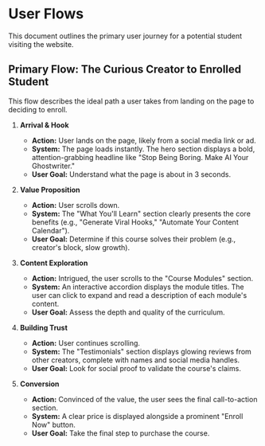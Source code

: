 # User Flows

This document outlines the primary user journey for a potential student visiting the website.

## Primary Flow: The Curious Creator to Enrolled Student

This flow describes the ideal path a user takes from landing on the page to deciding to enroll.

1.  **Arrival & Hook**
    - **Action:** User lands on the page, likely from a social media link or ad.
    - **System:** The page loads instantly. The hero section displays a bold, attention-grabbing headline like "Stop Being Boring. Make AI Your Ghostwriter."
    - **User Goal:** Understand what the page is about in 3 seconds.

2.  **Value Proposition**
    - **Action:** User scrolls down.
    - **System:** The "What You'll Learn" section clearly presents the core benefits (e.g., "Generate Viral Hooks," "Automate Your Content Calendar").
    - **User Goal:** Determine if this course solves their problem (e.g., creator's block, slow growth).

3.  **Content Exploration**
    - **Action:** Intrigued, the user scrolls to the "Course Modules" section.
    - **System:** An interactive accordion displays the module titles. The user can click to expand and read a description of each module's content.
    - **User Goal:** Assess the depth and quality of the curriculum.

4.  **Building Trust**
    - **Action:** User continues scrolling.
    - **System:** The "Testimonials" section displays glowing reviews from other creators, complete with names and social media handles.
    - **User Goal:** Look for social proof to validate the course's claims.

5.  **Conversion**
    - **Action:** Convinced of the value, the user sees the final call-to-action section.
    - **System:** A clear price is displayed alongside a prominent "Enroll Now" button.
    - **User Goal:** Take the final step to purchase the course.